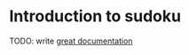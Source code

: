 # Introduction to sudoku

TODO: write [great documentation](http://jacobian.org/writing/great-documentation/what-to-write/)
